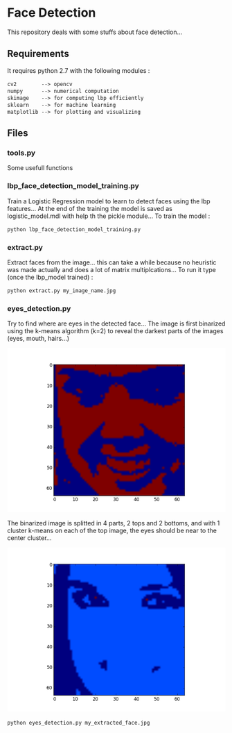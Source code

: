 # Face Detection

This repository deals with some stuffs about face detection...

## Requirements

It requires python 2.7 with the following modules :

```
cv2        --> opencv
numpy      --> numerical computation
skimage    --> for computing lbp efficiently
sklearn    --> for machine learning
matplotlib --> for plotting and visualizing
```

## Files

### tools.py

Some usefull functions

### lbp_face_detection_model_training.py

Train a Logistic Regression model to learn to detect faces using the lbp features...
At the end of the training the model is saved as logistic_model.mdl with help th the pickle module...
To train the model :
```bash
python lbp_face_detection_model_training.py
```

### extract.py

Extract faces from the image... this can take a while because no heuristic was made actually and does a lot of matrix multiplcations...
To run it type (once the lbp_model trained) : 
```bash
python extract.py my_image_name.jpg
```

### eyes_detection.py

Try to find where are eyes in the detected face...
The image is first binarized using the k-means algorithm (k=2) to reveal the darkest parts of the images (eyes, mouth, hairs...)

![binarized image using kmean](img/k_mean_2k.png "binarized image using k-means")

The binarized image is splitted in 4 parts, 2 tops and 2 bottoms, and with 1 cluster k-means on each of the top image, the eyes should be near to the center cluster...

![eyes found](img/eyes_centers.png "red points are the eyes found...")

```bash
python eyes_detection.py my_extracted_face.jpg
```


